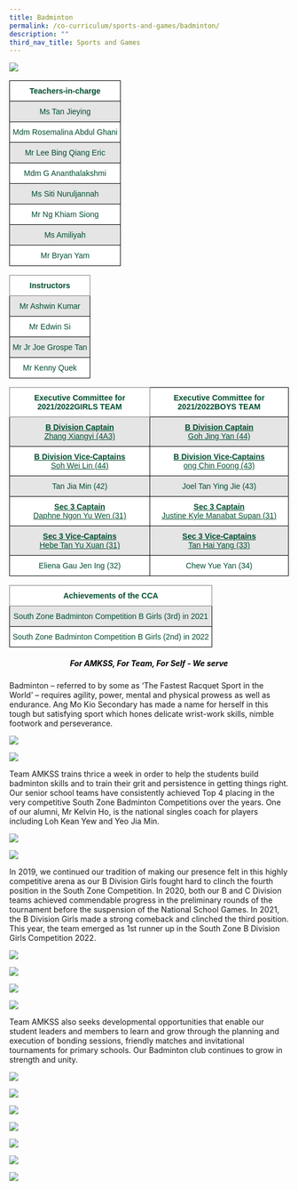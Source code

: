 ```yaml
---
title: Badminton
permalink: /co-curriculum/sports-and-games/badminton/
description: ""
third_nav_title: Sports and Games
---
```

![](/images/Badminton_1.png)

<style type="text/css">
.tg  {border-collapse:collapse;border-spacing:0;}
.tg td{border-color:black;border-style:solid;border-width:1px;font-family:Arial, sans-serif;font-size:14px;
  overflow:hidden;padding:10px 5px;word-break:normal;}
.tg th{border-color:black;border-style:solid;border-width:1px;font-family:Arial, sans-serif;font-size:14px;
  font-weight:normal;overflow:hidden;padding:10px 5px;word-break:normal;}
.tg .tg-avji{background-color:#FFF;color:#004D2E;font-weight:bold;text-align:center;vertical-align:top}
.tg .tg-bapb{background-color:#E5E5E5;color:#004D2E;text-align:center;vertical-align:middle}
.tg .tg-wpup{background-color:#FFF;color:#004D2E;text-align:center;vertical-align:middle}
</style>
<table class="tg">
<thead>
  <tr>
    <th class="tg-avji">Teachers-in-charge<br></th>
  </tr>
</thead>
<tbody>
  <tr>
    <td class="tg-bapb">Ms Tan Jieying<br></td>
  </tr>
  <tr>
    <td class="tg-wpup">Mdm Rosemalina Abdul Ghani<br></td>
  </tr>
  <tr>
    <td class="tg-bapb">Mr Lee Bing Qiang Eric<br></td>
  </tr>
  <tr>
    <td class="tg-wpup">Mdm G Ananthalakshmi<br></td>
  </tr>
  <tr>
    <td class="tg-bapb">Ms Siti Nuruljannah<br></td>
  </tr>
  <tr>
    <td class="tg-wpup">Mr Ng Khiam Siong<br></td>
  </tr>
  <tr>
    <td class="tg-bapb">Ms Amiliyah<br></td>
  </tr>
  <tr>
    <td class="tg-wpup">Mr Bryan Yam<br></td>
  </tr>
</tbody>
</table>

<style type="text/css">
.tg  {border-collapse:collapse;border-spacing:0;}
.tg td{border-color:black;border-style:solid;border-width:1px;font-family:Arial, sans-serif;font-size:14px;
  overflow:hidden;padding:10px 5px;word-break:normal;}
.tg th{border-color:black;border-style:solid;border-width:1px;font-family:Arial, sans-serif;font-size:14px;
  font-weight:normal;overflow:hidden;padding:10px 5px;word-break:normal;}
.tg .tg-mwif{background-color:#FFF;border-color:inherit;color:#004D2E;font-weight:bold;text-align:center;vertical-align:top}
.tg .tg-bapb{background-color:#E5E5E5;color:#004D2E;text-align:center;vertical-align:middle}
.tg .tg-wpup{background-color:#FFF;color:#004D2E;text-align:center;vertical-align:middle}
</style>
<table class="tg">
<thead>
  <tr>
    <th class="tg-mwif">Instructors<br></th>
  </tr>
</thead>
<tbody>
  <tr>
    <td class="tg-bapb">Mr Ashwin Kumar<br></td>
  </tr>
  <tr>
    <td class="tg-wpup">Mr Edwin Si<br></td>
  </tr>
  <tr>
    <td class="tg-bapb">Mr Jr Joe Grospe Tan<br></td>
  </tr>
  <tr>
    <td class="tg-wpup">Mr Kenny Quek</td>
  </tr>
</tbody>
</table>

<style type="text/css">
.tg  {border-collapse:collapse;border-spacing:0;}
.tg td{border-color:black;border-style:solid;border-width:1px;font-family:Arial, sans-serif;font-size:14px;
  overflow:hidden;padding:10px 5px;word-break:normal;}
.tg th{border-color:black;border-style:solid;border-width:1px;font-family:Arial, sans-serif;font-size:14px;
  font-weight:normal;overflow:hidden;padding:10px 5px;word-break:normal;}
.tg .tg-mwif{background-color:#FFF;border-color:inherit;color:#004D2E;font-weight:bold;text-align:center;vertical-align:top}
.tg .tg-avji{background-color:#FFF;color:#004D2E;font-weight:bold;text-align:center;vertical-align:top}
.tg .tg-ywyw{background-color:#E5E5E5;color:#004D2E;font-weight:bold;text-align:center;text-decoration:underline;vertical-align:top}
.tg .tg-frvs{background-color:#FFF;color:#004D2E;font-weight:bold;text-align:center;text-decoration:underline;vertical-align:top}
.tg .tg-bapb{background-color:#E5E5E5;color:#004D2E;text-align:center;vertical-align:middle}
.tg .tg-wpup{background-color:#FFF;color:#004D2E;text-align:center;vertical-align:middle}
</style>
<table class="tg">
<thead>
  <tr>
    <th class="tg-mwif">Executive Committee for 2021/2022GIRLS TEAM</th>
    <th class="tg-avji">Executive Committee for 2021/2022BOYS TEAM</th>
  </tr>
</thead>
<tbody>
  <tr>
    <td class="tg-ywyw">B Division Captain<br><span style="font-weight:400;color:#004D2E">Zhang Xiangyi (4A3)</span></td>
    <td class="tg-ywyw">B Division Captain<br><span style="font-weight:400;color:#004D2E">Goh Jing Yan (44)</span></td>
  </tr>
  <tr>
    <td class="tg-frvs">B Division Vice-Captains<br><span style="font-weight:400;color:#004D2E">Soh Wei Lin (44)</span></td>
    <td class="tg-frvs">B Division Vice-Captains<br><span style="font-weight:400;color:#004D2E">ong Chin Foong (43)</span></td>
  </tr>
  <tr>
    <td class="tg-bapb">Tan Jia Min (42)<br></td>
    <td class="tg-bapb">Joel Tan Ying Jie (43)<br></td>
  </tr>
  <tr>
    <td class="tg-frvs">Sec 3 Captain<br><span style="font-weight:400;color:#004D2E">Daphne Ngon Yu Wen (31)</span></td>
    <td class="tg-frvs">Sec 3 Captain<br><span style="font-weight:400;color:#004D2E">Justine Kyle Manabat Supan (31)</span></td>
  </tr>
  <tr>
    <td class="tg-ywyw">Sec 3 Vice-Captains<br><span style="font-weight:400;color:#004D2E">Hebe Tan Yu Xuan (31)</span></td>
    <td class="tg-ywyw">Sec 3 Vice-Captains<br><span style="font-weight:400;color:#004D2E">Tan Hai Yang (33)</span></td>
  </tr>
  <tr>
    <td class="tg-wpup">Eliena Gau Jen Ing (32)<br></td>
    <td class="tg-wpup">Chew Yue Yan (34)</td>
  </tr>
</tbody>
</table>

<style type="text/css">
.tg  {border-collapse:collapse;border-spacing:0;}
.tg td{border-color:black;border-style:solid;border-width:1px;font-family:Arial, sans-serif;font-size:14px;
  overflow:hidden;padding:10px 5px;word-break:normal;}
.tg th{border-color:black;border-style:solid;border-width:1px;font-family:Arial, sans-serif;font-size:14px;
  font-weight:normal;overflow:hidden;padding:10px 5px;word-break:normal;}
.tg .tg-mwif{background-color:#FFF;border-color:inherit;color:#004D2E;font-weight:bold;text-align:center;vertical-align:top}
.tg .tg-bapb{background-color:#E5E5E5;color:#004D2E;text-align:center;vertical-align:middle}
.tg .tg-wpup{background-color:#FFF;color:#004D2E;text-align:center;vertical-align:middle}
</style>
<table class="tg">
<thead>
  <tr>
    <th class="tg-mwif">Achievements of the CCA<br></th>
  </tr>
</thead>
<tbody>
  <tr>
    <td class="tg-bapb">South Zone Badminton Competition B Girls (3rd) in 2021<br></td>
  </tr>
  <tr>
    <td class="tg-wpup">South Zone Badminton Competition B Girls (2nd) in 2022</td>
  </tr>
</tbody>
</table>


<h5 style="color:black" align="center"><i>For AMKSS, For Team, For Self - We serve</i></h5>

Badminton – referred to by some as ‘The Fastest Racquet Sport in the World’ – requires agility, power, mental and physical prowess as well as endurance. Ang Mo Kio Secondary has made a name for herself in this tough but satisfying sport which hones delicate wrist-work skills, nimble footwork and perseverance.

![](/images/Badminton_2.jpg)

![](/images/Badminton_3.jpg)

Team AMKSS trains thrice a week in order to help the students build badminton skills and to train their grit and persistence in getting things right. Our senior school teams have consistently achieved Top 4 placing in the very competitive South Zone Badminton Competitions over the years. One of our alumni, Mr Kelvin Ho, is the national singles coach for players including Loh Kean Yew and Yeo Jia Min.

![](/images/Badminton_4.jpg)

![](/images/Badminton_5.jpg)

In 2019, we continued our tradition of making our presence felt in this highly competitive arena as our B Division Girls fought hard to clinch the fourth position in the South Zone Competition. In 2020, both our B and C Division teams achieved commendable progress in the preliminary rounds of the tournament before the suspension of the National School Games. In 2021, the B Division Girls made a strong comeback and clinched the third position. This year, the team emerged as 1st runner up in the South Zone B Division Girls Competition 2022.

![](/images/Badminton_6.png)

![](/images/Badminton_7.png)

![](/images/Badminton_8.jpg)

![](/images/Badminton_9.jpg)

Team AMKSS also seeks developmental opportunities that enable our student leaders and members to learn and grow through the planning and execution of bonding sessions, friendly matches and invitational tournaments for primary schools. Our Badminton club continues to grow in strength and unity.

![](/images/Badminton_10.jpg)

![](/images/Badminton_11.jpg)

![](/images/Badminton_12.jpg)

![](/images/Badminton_13.jpg)

![](/images/Badminton_14.png)

![](/images/Badminton_15.png)

![](/images/Badminton_16.png)